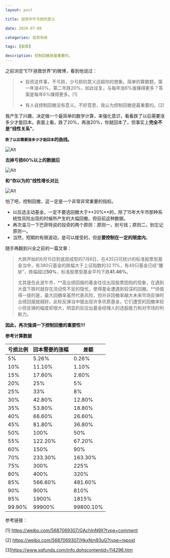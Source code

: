 ```yaml
---
layout: post

title: 投资中不亏损的意义

date: 2020-07-08

categories: 投资系统

tags: [股票]

description: 控制回撤是最重要的。
---
```


之前浏览“ETF拯救世界”的微博，看到他说过：

>- 投资这件事，不亏损，少亏损的意义远超你的想象。简单的算数题，第一年涨40%，第二年跌20%，如此往复，与每年涨6%谁赚得更多？答案是每年6%赚得更多。[1]
>
>- 有人说控制回撤没有意义。不好意思，我认为控制回撤是最重要的。[2] 

我产生了兴趣，决定做一个最简单的数学计算，来强化意识，看看跌了以后需要涨多少才能回本。表面上看，跌了20%，再涨20%，你就回本了，但事实上**完全不是“线性关系”**。

**`跌了以后需要涨多少才能回本`的曲线。**

![Alt](https://user-images.githubusercontent.com/35519242/86907822-39d09b00-c148-11ea-9b56-a8a3fe0ca245.png)

**去掉亏损60%以上的数据后**

![Alt](https://user-images.githubusercontent.com/35519242/86907953-5ff63b00-c148-11ea-8a1a-7f62321612e6.png)

**和“你以为的”线性增长对比**

![Alt](https://user-images.githubusercontent.com/35519242/86908153-af3c6b80-c148-11ea-8815-b26bd384c8fa.png)



怕了吧，控制回撤，这一定是一个非常非常重要的指标。

- 以后选主动基金，一定不要选回撤大于**20%**的，除了15年大牛市那种系统性风险出现的时候所产生的大幅回撤。但目前这种数据。
- 再次温习一下巴菲特说的投资的两个原则：原则一，别亏钱；原则二，别忘记原则一。
- 当然，短期的有限波动，是可以接受的，但是**要控制在一定的限度内**。

随手再翻到兴全之前的一篇文章：

>大跌开始的6月15日到底部成型的7月8日，在435只可统计的标准股票型基金当中，有380只基金的跌幅大于上证指数的32.11%，有49只基金已经”腰斩”、跌幅超过**50%**，标准股票型基金平均下跌**41.46%**。
>
>尤其是在此波牛市，**高业绩回报的基金往往出现股票团抱的现象，在遇到大盘下跌时就存在流动性不足的隐忧，使得基金遭遇到较深的回撤。**但值得一提的是，最大回撤率虽然代表风险，但并非回撤率越大未来市场反弹时业绩回报就越好。此轮反弹当中就出现许多优质基金，它们遭受的回撤率较小但反弹的幅度却很大，明显的反应出基金经理人的选股能力和对市场的判断力。

**因此，再次强调一下控制回撤的重要性!!!**



**参考计算数据**

| 亏损比例 | 回本需要的涨幅 | 差额      |
| -------- | -------------- | --------- |
| 5%       | 5.26%          | 0.26%     |
| 10%      | 11.10%         | 1.10%     |
| 15%      | 17.60%         | 2.60%     |
| 20%      | 25%            | 5%        |
| 25%      | 33%            | 8%        |
| 30%      | 42.80%         | 12.80%    |
| 35%      | 53.80%         | 18.80%    |
| 40%      | 66.60%         | 26.60%    |
| 45%      | 81.80%         | 36.80%    |
| 50%      | 100%           | 50%       |
| 55%      | 122.20%        | 67.20%    |
| 60%      | 150%           | 90%       |
| 70%      | 233.30%        | 163.30%   |
| 75%      | 300%           | 225%      |
| 80%      | 400%           | 320%      |
| 85%      | 566.60%        | 481.60%   |
| 90%      | 900%           | 810%      |
| 95%      | 1900%          | 1815%     |
| 99.90%   | 99900%         | 99800.10% |

参考链接：

[1] https://weibo.com/5687069307/GAchInN9X?type=comment

[2] https://weibo.com/5687069307/HkxNm93uG?type=repost 

[3]https://www.xqfunds.com/info.dohscontentid=114296.htm